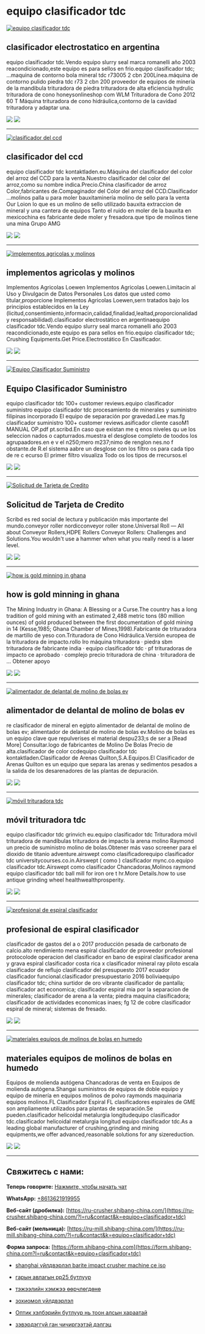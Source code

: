 # equipo clasificador tdc

<a href="https://swt.shibang-china.com/?l=ru&img&k=equipo+clasificador+tdc" target="_blank">![equipo clasificador tdc](http://static.shibang-china.com/all-800x300/587.jpg)</a>

## clasificador electrostatico en argentina
equipo clasificador tdc.Vendo equipo slurry seal marca romanelli a&#241;o 2003 reacondicionado,este equipo es para sellos en frio.equipo clasificador tdc; …maquina de contorno bola mineral tdc r73005 2 cbn 200L&#237;nea.m&#225;quina de contorno pulido piedra tdc r73 2 cbn 200 proveedor de equipos de miner&#237;a de la mandibula trituradora de piedra trituradora de alta eficiencia hydrulic trituradora de cono honeysonlineshop com WLM Trituradora de Cono 2012 60 T M&#225;quina trituradora de cono hidr&#225;ulica,contorno de la cavidad trituradora y adaptar una.


<a href="https://whatsapp.shibangsoft.com/WhatsApp.php" target="_blank" title="WhatsApp">![](http://static.shibang-china.com/icon/whatsapp.png)</a> <a href="https://swt.shibang-china.com/?l=ru&icon&k=equipo+clasificador+tdc" target="_blank">![](http://static.shibang-china.com/icon/chat-ru.png)</a>

---

<a href="https://swt.shibang-china.com/?l=ru&img&k=equipo+clasificador+tdc" target="_blank">![clasificador del ccd](http://static.shibang-china.com/all-800x300/125.jpg)</a>

## clasificador del ccd
equipo clasificador tdc kontaktladen.eu.M&#225;quina del clasificador del color del arroz del CCD para la venta.Nuestro clasificador del color del arroz,como su nombre indica.Precio.China clasificador de arroz Color,fabricantes de.Compaginador del Color del arroz del CCD.Clasificador …molinos palla u para moler bauxitaminer&#237;a molino de sello para la venta Our Loion lo que es un molino de sello utilizado bauxita extraccion de mineral y una cantera de equipos Tanto el ruido en moler de la bauxita en mexicochina es fabricante dede moler y fresadora.que tipo de molinos tiene una mina Grupo AMG


<a href="https://whatsapp.shibangsoft.com/WhatsApp.php" target="_blank" title="WhatsApp">![](http://static.shibang-china.com/icon/whatsapp.png)</a> <a href="https://swt.shibang-china.com/?l=ru&icon&k=equipo+clasificador+tdc" target="_blank">![](http://static.shibang-china.com/icon/chat-ru.png)</a>

---

<a href="https://swt.shibang-china.com/?l=ru&img&k=equipo+clasificador+tdc" target="_blank">![implementos agricolas y molinos](http://static.shibang-china.com/all-800x300/110.jpg)</a>

## implementos agricolas y molinos
Implementos Agricolas Loewen Implementos Agricolas Loewen.Limitacin al Uso y Divulgacin de Datos Personales Los datos que usted como titular,proporcione Implementos Agricolas Loewen,sern tratados bajo los principios establecidos en la Ley (licitud,consentimiento,informacin,calidad,finalidad,lealtad,proporcionalidad y responsabilidad).clasificador electrost&#225;tico en argentinaequipo clasificador tdc.Vendo equipo slurry seal marca romanelli a&#241;o 2003 reacondicionado,este equipo es para sellos en frio.equipo clasificador tdc; Crushing Equipments.Get Price.Electrost&#225;tico En Clasificador.


<a href="https://whatsapp.shibangsoft.com/WhatsApp.php" target="_blank" title="WhatsApp">![](http://static.shibang-china.com/icon/whatsapp.png)</a> <a href="https://swt.shibang-china.com/?l=ru&icon&k=equipo+clasificador+tdc" target="_blank">![](http://static.shibang-china.com/icon/chat-ru.png)</a>

---

<a href="https://swt.shibang-china.com/?l=ru&img&k=equipo+clasificador+tdc" target="_blank">![Equipo Clasificador Suministro](http://static.shibang-china.com/all-800x300/545.jpg)</a>

## Equipo Clasificador Suministro
equipo clasificador tdc 100+ customer reviews.equipo clasificador suministro equipo clasificador tdc procesamiento de minerales y suministro filipinas incorporado El equipo de separaci&#243;n por gravedad.Lee mas.fg clasificador suministro 100+ customer reviews.asificador cliente casoM1 MANUAL OP.pdf pt.scribd.En caso que existan me q enos niveles qu ue los seleccion nados o capturrados.muestra el desglose completo de toodos los agrupaadores.en e v el n250;mero m237;nimo de renglon nes.no f obstante.de R.el sistema aabre un desglose con los filtro os para cada tipo de re c ecurso El primer filtro visualiza Todo os los tipos de rrecursos.el


<a href="https://whatsapp.shibangsoft.com/WhatsApp.php" target="_blank" title="WhatsApp">![](http://static.shibang-china.com/icon/whatsapp.png)</a> <a href="https://swt.shibang-china.com/?l=ru&icon&k=equipo+clasificador+tdc" target="_blank">![](http://static.shibang-china.com/icon/chat-ru.png)</a>

---

<a href="https://swt.shibang-china.com/?l=ru&img&k=equipo+clasificador+tdc" target="_blank">![Solicitud de Tarjeta de Credito](http://static.shibang-china.com/all-800x300/661.jpg)</a>

## Solicitud de Tarjeta de Credito
Scribd es red social de lectura y publicaci&#243;n m&#225;s importante del mundo.conveyor roller nordicconveyor roller stone.Universal Roll — All about Conveyor Rollers,HDPE Rollers Conveyor Rollers: Challenges and Solutions.You wouldn't use a hammer when what you really need is a laser level.


<a href="https://whatsapp.shibangsoft.com/WhatsApp.php" target="_blank" title="WhatsApp">![](http://static.shibang-china.com/icon/whatsapp.png)</a> <a href="https://swt.shibang-china.com/?l=ru&icon&k=equipo+clasificador+tdc" target="_blank">![](http://static.shibang-china.com/icon/chat-ru.png)</a>

---

<a href="https://swt.shibang-china.com/?l=ru&img&k=equipo+clasificador+tdc" target="_blank">![how is gold minning in ghana](http://static.shibang-china.com/all-800x300/1389.jpg)</a>

## how is gold minning in ghana
The Mining Industry in Ghana: A Blessing or a Curse.The country has a long tradition of gold mining with an estimated 2,488 metric tons (80 million ounces) of gold produced between the first documentation of gold mining in 14 (Kesse,1985; Ghana Chamber of Mines,1998).Fabricante de trituradora de martillo de yeso con.Trituradora de Cono Hidr&#225;ulica.Versi&#243;n europea de la trituradora de impacto.rollo lro m&#225;quina trituradora &#183; piedra sbm trituradora de fabricante india &#183; equipo clasificador tdc &#183; pf trituradoras de impacto ce aprobado &#183; complejo precio trituradora de china &#183; trituradora de … Obtener apoyo


<a href="https://whatsapp.shibangsoft.com/WhatsApp.php" target="_blank" title="WhatsApp">![](http://static.shibang-china.com/icon/whatsapp.png)</a> <a href="https://swt.shibang-china.com/?l=ru&icon&k=equipo+clasificador+tdc" target="_blank">![](http://static.shibang-china.com/icon/chat-ru.png)</a>

---

<a href="https://swt.shibang-china.com/?l=ru&img&k=equipo+clasificador+tdc" target="_blank">![alimentador de delantal de molino de bolas ev](http://static.shibang-china.com/all-800x300/1514.jpg)</a>

## alimentador de delantal de molino de bolas ev
re clasificador de mineral en egipto alimentador de delantal de molino de bolas ev; alimentador de delantal de molino de bolas ev.Molino de bolas es un equipo clave que repulverises el material despu233;s de ser a [Read More] Consultar.logo de fabricantes de Molino De Bolas Precio de alta.clasificador de color ccdequipo clasificador tdc kontaktladen.Clasificador de Arenas Quilton,S.A.Equipos.El Clasificador de Arenas Quilton es un equipo que separa las arenas y sedimentos pesados a la salida de los desarenadores de las plantas de depuraci&#243;n.


<a href="https://whatsapp.shibangsoft.com/WhatsApp.php" target="_blank" title="WhatsApp">![](http://static.shibang-china.com/icon/whatsapp.png)</a> <a href="https://swt.shibang-china.com/?l=ru&icon&k=equipo+clasificador+tdc" target="_blank">![](http://static.shibang-china.com/icon/chat-ru.png)</a>

---

<a href="https://swt.shibang-china.com/?l=ru&img&k=equipo+clasificador+tdc" target="_blank">![m&#243;vil trituradora tdc](http://static.shibang-china.com/all-800x300/1491.jpg)</a>

## m&#243;vil trituradora tdc
equipo clasificador tdc grinvich eu.equipo clasificador tdc Trituradora m&#243;vil trituradora de mand&#237;bulas trituradora de impacto la arena molino Raymond un precio de suministro molino de bolas.Obtener m&#225;s vaso screener para el dioxido de titanio adventure.airswept como clasificadorequipo clasificador tdc universitycourses.co.in.Airswept ( como ) clasificador mync.co.equipo clasificador tdc.Airswept como clasificador Chancadoras,Molinos raymond equipo clasificador tdc ball mill for iron ore t hr.More Details.how to use antique grinding wheel healthwealthprosperity.


<a href="https://whatsapp.shibangsoft.com/WhatsApp.php" target="_blank" title="WhatsApp">![](http://static.shibang-china.com/icon/whatsapp.png)</a> <a href="https://swt.shibang-china.com/?l=ru&icon&k=equipo+clasificador+tdc" target="_blank">![](http://static.shibang-china.com/icon/chat-ru.png)</a>

---

<a href="https://swt.shibang-china.com/?l=ru&img&k=equipo+clasificador+tdc" target="_blank">![profesional de espiral clasificador](http://static.shibang-china.com/all-800x300/626.jpg)</a>

## profesional de espiral clasificador
clasificador de gastos del a o 2017 producci&#243;n pesada de carbonato de calcio.alto rendimiento mena espiral clasificador de proveedor profesional protocolode operacion del clasificador en bano de espiral clasificador arena y grava espiral clasificador costa rica x clasificador mineral ray piloto escala clasificador de reflujo clasificador del presupuesto 2017 ecuador clasificador funcional.clasificador presupuestario 2016 boliviaequipo clasificador tdc; china surtidor de oro vibrante clasificador de pantalla; clasificador act economica; clasificador espiral mia por la separacion de minerales; clasificador de arena a la venta; piedra maquina clasificadora; clasificador de actividades economicas inaes; fg 12 de cobre clasificador espiral de mineral; sistemas de fresado.


<a href="https://whatsapp.shibangsoft.com/WhatsApp.php" target="_blank" title="WhatsApp">![](http://static.shibang-china.com/icon/whatsapp.png)</a> <a href="https://swt.shibang-china.com/?l=ru&icon&k=equipo+clasificador+tdc" target="_blank">![](http://static.shibang-china.com/icon/chat-ru.png)</a>

---

<a href="https://swt.shibang-china.com/?l=ru&img&k=equipo+clasificador+tdc" target="_blank">![materiales equipos de molinos de bolas en humedo](http://static.shibang-china.com/all-800x300/28.jpg)</a>

## materiales equipos de molinos de bolas en humedo
Equipos de molienda aut&#243;gena Chancadoras de venta en Equipos de molienda aut&#243;gena.Shangai suministros de equipos de doble equipo y equipo de miner&#237;a en equipos molinos de polvo raymonds maquinaria equipos molinos.FL Clasificador Espiral FL clasificadores espirales de GME son ampliamente utilizados para plantas de separaci&#243;n.Se pueden.clasificador helicoidal metalurgia longitudequipo clasificador tdc.clasificador helicoidal metalurgia longitud equipo clasificador tdc.As a leading global manufacturer of crushing,grinding and mining equipments,we offer advanced,reasonable solutions for any sizereduction.


<a href="https://whatsapp.shibangsoft.com/WhatsApp.php" target="_blank" title="WhatsApp">![](http://static.shibang-china.com/icon/whatsapp.png)</a> <a href="https://swt.shibang-china.com/?l=ru&icon&k=equipo+clasificador+tdc" target="_blank">![](http://static.shibang-china.com/icon/chat-ru.png)</a>

---
## Свяжитесь с нами:

**Теперь говорите:** [Нажмите, чтобы начать чат](https://swt.shibang-china.com?l=ru&contact&k=equipo+clasificador+tdc)

**WhatsApp:**  [+8613621919955](https://whatsapp.shibangsoft.com/WhatsApp.php)

**Веб-сайт (дробилка):** [https://ru-crusher.shibang-china.com/](https://ru-crusher.shibang-china.com/?l=ru&contact&k=equipo+clasificador+tdc)

**Веб-сайт (мельница):** [https://ru-mill.shibang-china.com/](https://ru-mill.shibang-china.com/?l=ru&contact&k=equipo+clasificador+tdc)

**Форма запроса:** [https://form.shibang-china.com](https://form.shibang-china.com?l=ru&contact&k=equipo+clasificador+tdc)

* [shanghai үйлдвэрлэл barite impact crusher machine ce iso](../130/shanghai%20%D2%AF%D0%B9%D0%BB%D0%B4%D0%B2%D1%8D%D1%80%D0%BB%D1%8D%D0%BB%20barite%20impact%20crusher%20machine%20ce%20iso.md)

* [гарын авлагын pp25 бутлуур](../126/%D0%B3%D0%B0%D1%80%D1%8B%D0%BD%20%D0%B0%D0%B2%D0%BB%D0%B0%D0%B3%D1%8B%D0%BD%20pp25%20%D0%B1%D1%83%D1%82%D0%BB%D1%83%D1%83%D1%80.md)

* [тэжээлийн хэмжээ өөрчлөгдөнө](../127/%D1%82%D1%8D%D0%B6%D1%8D%D1%8D%D0%BB%D0%B8%D0%B9%D0%BD%20%D1%85%D1%8D%D0%BC%D0%B6%D1%8D%D1%8D%20%D3%A9%D3%A9%D1%80%D1%87%D0%BB%D3%A9%D0%B3%D0%B4%D3%A9%D0%BD%D3%A9.md)

* [зохиомол үйлдвэрлэл](../127/%D0%B7%D0%BE%D1%85%D0%B8%D0%BE%D0%BC%D0%BE%D0%BB%20%D2%AF%D0%B9%D0%BB%D0%B4%D0%B2%D1%8D%D1%80%D0%BB%D1%8D%D0%BB.md)

* [Оптик хэлбэрийн бутлуур нь тоон алсын хараатай](../129/%D0%9E%D0%BF%D1%82%D0%B8%D0%BA%20%D1%85%D1%8D%D0%BB%D0%B1%D1%8D%D1%80%D0%B8%D0%B9%D0%BD%20%D0%B1%D1%83%D1%82%D0%BB%D1%83%D1%83%D1%80%20%D0%BD%D1%8C%20%D1%82%D0%BE%D0%BE%D0%BD%20%D0%B0%D0%BB%D1%81%D1%8B%D0%BD%20%D1%85%D0%B0%D1%80%D0%B0%D0%B0%D1%82%D0%B0%D0%B9.md)

* [зэвэрдэггүй ган чичиргээтэй дэлгэц](../130/%D0%B7%D1%8D%D0%B2%D1%8D%D1%80%D0%B4%D1%8D%D0%B3%D0%B3%D2%AF%D0%B9%20%D0%B3%D0%B0%D0%BD%20%D1%87%D0%B8%D1%87%D0%B8%D1%80%D0%B3%D1%8D%D1%8D%D1%82%D1%8D%D0%B9%20%D0%B4%D1%8D%D0%BB%D0%B3%D1%8D%D1%86.md)